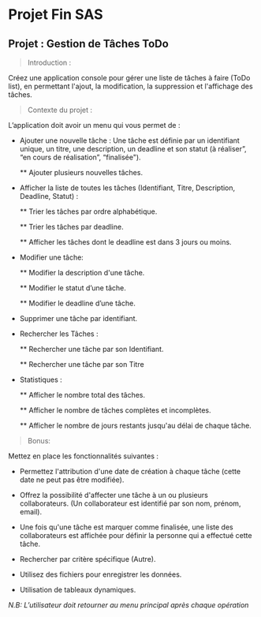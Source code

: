 Projet Fin SAS
==============

Projet : Gestion de Tâches ToDo
-------------------------------

> Introduction : 

Créez une application console pour gérer une liste de tâches à faire (ToDo list), en permettant l'ajout, la modification, la suppression et l'affichage des tâches.


> Contexte du projet :

L’application doit avoir un menu qui vous permet de :


* Ajouter une nouvelle tâche : Une tâche est définie par un identifiant unique, un titre, une description, un deadline et son statut (à réaliser”, “en cours de réalisation”,  “finalisée").

    ** Ajouter plusieurs nouvelles tâches.

* Afficher la liste de toutes les tâches (Identifiant, Titre, Description, Deadline, Statut) :

    ** Trier les tâches par ordre alphabétique.

    ** Trier les tâches par deadline.

    ** Afficher les tâches dont le deadline est dans 3 jours ou moins.

* Modifier une tâche:

    ** Modifier la description d'une tâche.

    ** Modifier le statut d’une tâche.

    ** Modifier le deadline d’une tâche.

* Supprimer une tâche par identifiant.

* Rechercher les Tâches :

    ** Rechercher une tâche par son Identifiant.

    ** Rechercher une tâche par son Titre

* Statistiques :

    ** Afficher le nombre total des tâches.

    ** Afficher le nombre de tâches complètes et incomplètes.

    ** Afficher le nombre de jours restants jusqu'au délai de chaque tâche.


> Bonus:


Mettez en place les fonctionnalités suivantes : 

* Permettez l'attribution d'une date de création à chaque tâche (cette date ne peut pas être modifiée). 

* Offrez la possibilité d'affecter une tâche à un ou plusieurs collaborateurs. (Un collaborateur est identifié par son nom, prénom, email).

* Une fois qu'une tâche est marquer comme finalisée, une liste des collaborateurs est affichée pour définir la personne qui a effectué cette tâche.

* Rechercher par critère spécifique (Autre).

* Utilisez des fichiers pour enregistrer les données. 

* Utilisation de tableaux dynamiques.


*N.B: L’utilisateur doit retourner au menu principal après chaque opération*